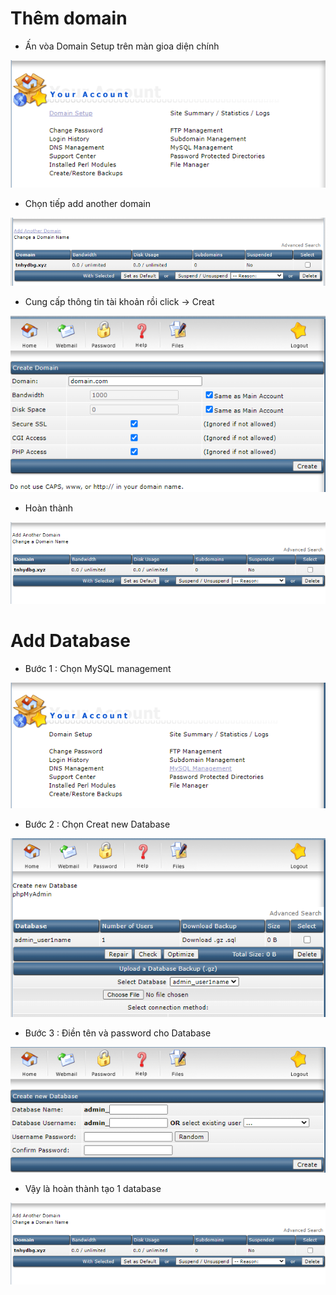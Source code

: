 # Thêm domain 

- Ấn vòa Domain Setup trên màn gioa diện chính 

<img src="/DirectAdmin/aDD DOMIAN/1.png">

- Chọn tiếp add another domain 

<img src="/DirectAdmin/aDD DOMIAN/2.png">

- Cung cấp thông tin tài khoản rồi click -> Creat

<img src="/DirectAdmin/aDD DOMIAN/3.png">

- Hoàn thành 

<img src="/DirectAdmin/aDD DOMIAN/4.png">

# Add Database
- Bước 1 : Chọn MySQL management 

<img src="/DirectAdmin/creat database/1.png">

- Bước 2 : Chọn Creat new Database

<img src="/DirectAdmin/creat database/2.png">

- Bước 3 : Điền tên và password cho Database

<img src="/DirectAdmin/creat database/3.png">

- Vậy là hoàn thành tạo 1 database 

<img src="/DirectAdmin/creat database/4.png">